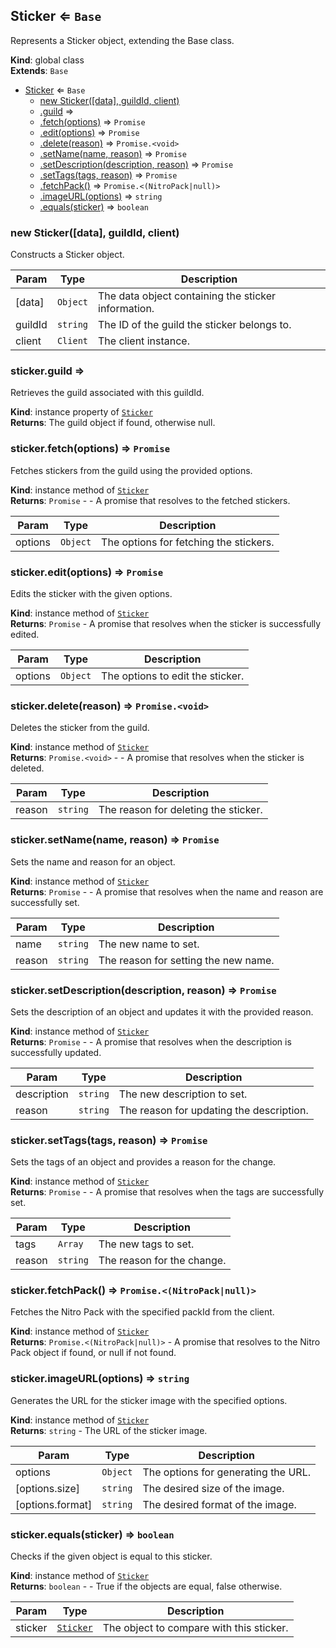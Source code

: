 <a name="Sticker"></a>

## Sticker ⇐ <code>Base</code>
Represents a Sticker object, extending the Base class.

**Kind**: global class  
**Extends**: <code>Base</code>  

* [Sticker](#Sticker) ⇐ <code>Base</code>
    * [new Sticker([data], guildId, client)](#new_Sticker_new)
    * [.guild](#Sticker+guild) ⇒
    * [.fetch(options)](#Sticker+fetch) ⇒ <code>Promise</code>
    * [.edit(options)](#Sticker+edit) ⇒ <code>Promise</code>
    * [.delete(reason)](#Sticker+delete) ⇒ <code>Promise.&lt;void&gt;</code>
    * [.setName(name, reason)](#Sticker+setName) ⇒ <code>Promise</code>
    * [.setDescription(description, reason)](#Sticker+setDescription) ⇒ <code>Promise</code>
    * [.setTags(tags, reason)](#Sticker+setTags) ⇒ <code>Promise</code>
    * [.fetchPack()](#Sticker+fetchPack) ⇒ <code>Promise.&lt;(NitroPack\|null)&gt;</code>
    * [.imageURL(options)](#Sticker+imageURL) ⇒ <code>string</code>
    * [.equals(sticker)](#Sticker+equals) ⇒ <code>boolean</code>

<a name="new_Sticker_new"></a>

### new Sticker([data], guildId, client)
Constructs a Sticker object.


| Param | Type | Description |
| --- | --- | --- |
| [data] | <code>Object</code> | The data object containing the sticker information. |
| guildId | <code>string</code> | The ID of the guild the sticker belongs to. |
| client | <code>Client</code> | The client instance. |

<a name="Sticker+guild"></a>

### sticker.guild ⇒
Retrieves the guild associated with this guildId.

**Kind**: instance property of [<code>Sticker</code>](#Sticker)  
**Returns**: The guild object if found, otherwise null.  
<a name="Sticker+fetch"></a>

### sticker.fetch(options) ⇒ <code>Promise</code>
Fetches stickers from the guild using the provided options.

**Kind**: instance method of [<code>Sticker</code>](#Sticker)  
**Returns**: <code>Promise</code> - - A promise that resolves to the fetched stickers.  

| Param | Type | Description |
| --- | --- | --- |
| options | <code>Object</code> | The options for fetching the stickers. |

<a name="Sticker+edit"></a>

### sticker.edit(options) ⇒ <code>Promise</code>
Edits the sticker with the given options.

**Kind**: instance method of [<code>Sticker</code>](#Sticker)  
**Returns**: <code>Promise</code> - A promise that resolves when the sticker is successfully edited.  

| Param | Type | Description |
| --- | --- | --- |
| options | <code>Object</code> | The options to edit the sticker. |

<a name="Sticker+delete"></a>

### sticker.delete(reason) ⇒ <code>Promise.&lt;void&gt;</code>
Deletes the sticker from the guild.

**Kind**: instance method of [<code>Sticker</code>](#Sticker)  
**Returns**: <code>Promise.&lt;void&gt;</code> - - A promise that resolves when the sticker is deleted.  

| Param | Type | Description |
| --- | --- | --- |
| reason | <code>string</code> | The reason for deleting the sticker. |

<a name="Sticker+setName"></a>

### sticker.setName(name, reason) ⇒ <code>Promise</code>
Sets the name and reason for an object.

**Kind**: instance method of [<code>Sticker</code>](#Sticker)  
**Returns**: <code>Promise</code> - - A promise that resolves when the name and reason are successfully set.  

| Param | Type | Description |
| --- | --- | --- |
| name | <code>string</code> | The new name to set. |
| reason | <code>string</code> | The reason for setting the new name. |

<a name="Sticker+setDescription"></a>

### sticker.setDescription(description, reason) ⇒ <code>Promise</code>
Sets the description of an object and updates it with the provided reason.

**Kind**: instance method of [<code>Sticker</code>](#Sticker)  
**Returns**: <code>Promise</code> - - A promise that resolves when the description is successfully updated.  

| Param | Type | Description |
| --- | --- | --- |
| description | <code>string</code> | The new description to set. |
| reason | <code>string</code> | The reason for updating the description. |

<a name="Sticker+setTags"></a>

### sticker.setTags(tags, reason) ⇒ <code>Promise</code>
Sets the tags of an object and provides a reason for the change.

**Kind**: instance method of [<code>Sticker</code>](#Sticker)  
**Returns**: <code>Promise</code> - - A promise that resolves when the tags are successfully set.  

| Param | Type | Description |
| --- | --- | --- |
| tags | <code>Array</code> | The new tags to set. |
| reason | <code>string</code> | The reason for the change. |

<a name="Sticker+fetchPack"></a>

### sticker.fetchPack() ⇒ <code>Promise.&lt;(NitroPack\|null)&gt;</code>
Fetches the Nitro Pack with the specified packId from the client.

**Kind**: instance method of [<code>Sticker</code>](#Sticker)  
**Returns**: <code>Promise.&lt;(NitroPack\|null)&gt;</code> - A promise that resolves to the Nitro Pack object if found, or null if not found.  
<a name="Sticker+imageURL"></a>

### sticker.imageURL(options) ⇒ <code>string</code>
Generates the URL for the sticker image with the specified options.

**Kind**: instance method of [<code>Sticker</code>](#Sticker)  
**Returns**: <code>string</code> - The URL of the sticker image.  

| Param | Type | Description |
| --- | --- | --- |
| options | <code>Object</code> | The options for generating the URL. |
| [options.size] | <code>string</code> | The desired size of the image. |
| [options.format] | <code>string</code> | The desired format of the image. |

<a name="Sticker+equals"></a>

### sticker.equals(sticker) ⇒ <code>boolean</code>
Checks if the given object is equal to this sticker.

**Kind**: instance method of [<code>Sticker</code>](#Sticker)  
**Returns**: <code>boolean</code> - - True if the objects are equal, false otherwise.  

| Param | Type | Description |
| --- | --- | --- |
| sticker | [<code>Sticker</code>](#Sticker) | The object to compare with this sticker. |

